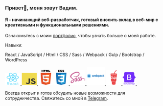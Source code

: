 ### Привет👋, меня зовут Вадим.

#### Я - начинающий веб-разработчик, готовый вносить вклад в веб-мир с креативными и функциональными решениями.

Ознакомьтесь с моим [портфолио](https://vadim-strakhov.github.io/), чтобы узнать больше о моей работе.

Навыки:

React / JavaScript / Html / CSS / Sass / Webpack / Gulp / Bootstrap / WordPress

<a href="https://reactjs.org/" target="_blank" rel="noreferrer"> <img src="https://raw.githubusercontent.com/devicons/devicon/master/icons/react/react-original-wordmark.svg" alt="react" width="50" height="40"/> </a></a>
<a href="https://developer.mozilla.org/en-US/docs/Web/JavaScript" target="_blank" rel="noreferrer"> <img src="https://raw.githubusercontent.com/devicons/devicon/master/icons/javascript/javascript-original.svg" alt="javascript" width="50" height="40"/> </a> <a href="https://www.w3.org/html/" target="_blank" rel="noreferrer"> <img src="https://raw.githubusercontent.com/devicons/devicon/master/icons/html5/html5-original-wordmark.svg" alt="html5" width="50" height="50"/><a href="https://www.w3schools.com/css/" target="_blank" rel="noreferrer"><img src="https://raw.githubusercontent.com/devicons/devicon/master/icons/css3/css3-original-wordmark.svg" alt="css3" width="50" height="50"/><a href="https://sass-lang.com" target="_blank" rel="noreferrer"> <img src="https://raw.githubusercontent.com/devicons/devicon/master/icons/sass/sass-original.svg" alt="sass" width="50" height="50"/> </a><a href="https://webpack.js.org" target="_blank" rel="noreferrer"> <img src="https://raw.githubusercontent.com/devicons/devicon/d00d0969292a6569d45b06d3f350f463a0107b0d/icons/webpack/webpack-original-wordmark.svg" alt="webpack" width="60" height="60"/> </a></a>
<a href="https://gulpjs.com" target="_blank" rel="noreferrer"> <img src="https://raw.githubusercontent.com/devicons/devicon/master/icons/gulp/gulp-plain.svg" alt="gulp" width="50" height="50"/> </a>
<a href="https://getbootstrap.com" target="_blank" rel="noreferrer"> <img src="https://raw.githubusercontent.com/devicons/devicon/master/icons/bootstrap/bootstrap-plain-wordmark.svg" alt="bootstrap" width="43" height="43"/>
</a>
<a href="https://wordpress.org/" target="_blank" rel="noreferrer">
<svg xmlns="http://www.w3.org/2000/svg" role="img" width="50" height="45" viewBox="0 0 28 30">
<title>WordPress.org</title>
<path fill="currentColor" d="M13.6052 0.923525C16.1432 0.923525 18.6137 1.67953 20.7062 3.09703C22.7447 4.47403 24.3512 6.41803 25.3097 8.68603C26.9837 12.6415 26.5382 17.164 24.1352 20.7145C22.7582 22.753 20.8142 24.3595 18.5462 25.318C14.5907 26.992 10.0682 26.5465 6.51772 24.1435C4.47922 22.7665 2.87272 20.8225 1.91422 18.5545C0.240225 14.599 0.685725 10.0765 3.08872 6.52603C4.46572 4.48753 6.40973 2.88103 8.67772 1.92253C10.2302 1.26103 11.9177 0.923525 13.6052 0.923525ZM13.6052 0.113525C6.15322 0.113525 0.105225 6.16153 0.105225 13.6135C0.105225 21.0655 6.15322 27.1135 13.6052 27.1135C21.0572 27.1135 27.1052 21.0655 27.1052 13.6135C27.1052 6.16153 21.0572 0.113525 13.6052 0.113525Z"></path>
<path fill="currentColor" d="M2.36011 13.6133C2.36011 17.9198 4.81711 21.8618 8.70511 23.7383L3.33211 9.03684C2.68411 10.4813 2.36011 12.0338 2.36011 13.6133ZM21.2061 13.0463C21.2061 11.6558 20.7066 10.6973 20.2746 9.94134C19.8426 9.18534 19.1676 8.22684 19.1676 7.30884C19.1676 6.39084 19.9506 5.31084 21.0576 5.31084H21.2061C16.6296 1.11234 9.51511 1.42284 5.31661 6.01284C4.91161 6.45834 4.53361 6.93084 4.20961 7.43034H4.93861C6.11311 7.43034 7.93561 7.28184 7.93561 7.28184C8.54311 7.24134 8.61061 8.13234 8.00311 8.21334C8.00311 8.21334 7.39561 8.28084 6.72061 8.32134L10.8111 20.5118L13.2681 13.1273L11.5131 8.32134C10.9056 8.28084 10.3386 8.21334 10.3386 8.21334C9.73111 8.17284 9.79861 7.25484 10.4061 7.28184C10.4061 7.28184 12.2691 7.43034 13.3626 7.43034C14.4561 7.43034 16.3596 7.28184 16.3596 7.28184C16.9671 7.24134 17.0346 8.13234 16.4271 8.21334C16.4271 8.21334 15.8196 8.28084 15.1446 8.32134L19.2081 20.4173L20.3691 16.7453C20.8821 15.1388 21.1926 14.0048 21.1926 13.0328L21.2061 13.0463ZM13.7946 14.5853L10.4196 24.3998C12.6876 25.0613 15.1041 25.0073 17.3316 24.2243L17.2506 24.0758L13.7946 14.5853ZM23.4741 8.21334C23.5281 8.59134 23.5551 8.98284 23.5551 9.37434C23.5551 10.5218 23.3391 11.8043 22.7046 13.3973L19.2621 23.3333C24.5271 20.2688 26.4036 13.5593 23.4741 8.21334Z"></path>
</svg>
</a>

Всегда открыт и готов обсудить новые возможности для сотрудничества.
Свяжитесь со мной в [Telegram](https://t.me/Strakhov_Vadim/).
